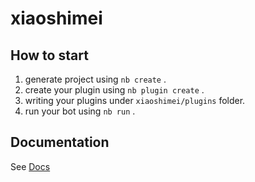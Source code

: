 # xiaoshimei

## How to start

1. generate project using `nb create` .
2. create your plugin using `nb plugin create` .
3. writing your plugins under `xiaoshimei/plugins` folder.
4. run your bot using `nb run` .

## Documentation

See [Docs](https://v2.nonebot.dev/)
